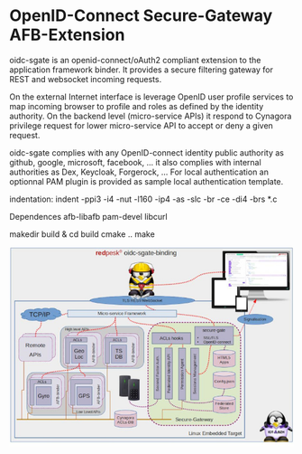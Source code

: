 # OpenID-Connect Secure-Gateway AFB-Extension

oidc-sgate is an openid-connect/oAuth2 compliant extension to the application framework binder. It provides a secure filtering gateway for REST and websocket incoming requests.

On the external Internet interface is leverage OpenID user profile services to map incoming browser to profile and roles as defined by the identity authority. On the backend level (micro-service APIs) it respond to Cynagora privilege request for lower micro-service API to accept or deny a given request.

oidc-sgate complies with any OpenID-connect identity public authority as github, google, microsoft, facebook, ... it also complies with internal authorities as Dex, Keycloak, Forgerock, ... For local authentication an optionnal PAM plugin is provided as sample local authentication template.

indentation: indent -ppi3 -i4 -nut -l160 -ip4 -as -slc -br -ce -di4 -brs *.c

Dependences
	afb-libafb
	pam-devel
	libcurl

makedir build & cd build
cmake ..
make

![oidc-biding-html5](docs/assets/afb-oidc-sgate-archi.jpg)
